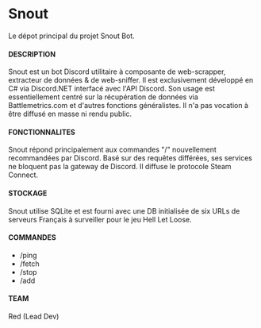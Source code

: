 # Snout
Le dépot principal du projet Snout Bot.

#### DESCRIPTION 
Snout est un bot Discord utilitaire à composante de web-scrapper, extracteur de données & de web-sniffer. Il est exclusivement développé en C# via Discord.NET interfacé avec l'API Discord. 
Son usage est essentiellement centré sur la récupération de données via Battlemetrics.com et d'autres fonctions généralistes. Il n'a pas vocation à être diffusé en masse ni rendu public.

#### FONCTIONNALITES
Snout répond principalement aux commandes "/" nouvellement recommandées par Discord.
Basé sur des requêtes différées, ses services ne bloquent pas la gateway de Discord. Il diffuse le protocole Steam Connect.

#### STOCKAGE
Snout utilise SQLite et est fourni avec une DB initialisée de six URLs de serveurs Français à surveiller pour le jeu Hell Let Loose.

#### COMMANDES
- /ping 
- /fetch
- /stop
- /add

#### TEAM
Red (Lead Dev)

